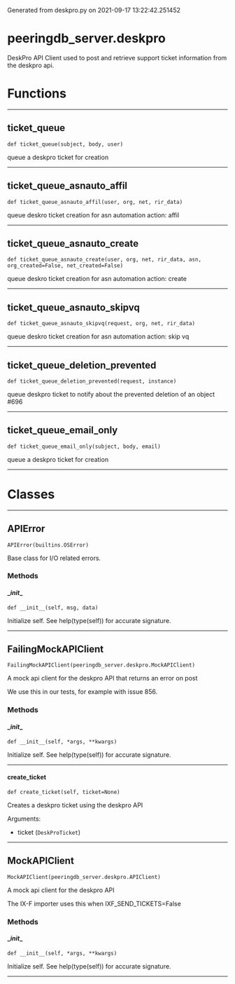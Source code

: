 Generated from deskpro.py on 2021-09-17 13:22:42.251452

# peeringdb_server.deskpro

DeskPro API Client used to post and retrieve support ticket information
from the deskpro api.

# Functions
---

## ticket_queue
`def ticket_queue(subject, body, user)`

queue a deskpro ticket for creation

---
## ticket_queue_asnauto_affil
`def ticket_queue_asnauto_affil(user, org, net, rir_data)`

queue deskro ticket creation for asn automation action: affil

---
## ticket_queue_asnauto_create
`def ticket_queue_asnauto_create(user, org, net, rir_data, asn, org_created=False, net_created=False)`

queue deskro ticket creation for asn automation action: create

---
## ticket_queue_asnauto_skipvq
`def ticket_queue_asnauto_skipvq(request, org, net, rir_data)`

queue deskro ticket creation for asn automation action: skip vq

---
## ticket_queue_deletion_prevented
`def ticket_queue_deletion_prevented(request, instance)`

queue deskpro ticket to notify about the prevented
deletion of an object #696

---
## ticket_queue_email_only
`def ticket_queue_email_only(subject, body, email)`

queue a deskpro ticket for creation

---
# Classes
---

## APIError

```
APIError(builtins.OSError)
```

Base class for I/O related errors.


### Methods

#### \__init__
`def __init__(self, msg, data)`

Initialize self.  See help(type(self)) for accurate signature.

---

## FailingMockAPIClient

```
FailingMockAPIClient(peeringdb_server.deskpro.MockAPIClient)
```

A mock api client for the deskpro API
that returns an error on post

We use this in our tests, for example
with issue 856.


### Methods

#### \__init__
`def __init__(self, *args, **kwargs)`

Initialize self.  See help(type(self)) for accurate signature.

---
#### create_ticket
`def create_ticket(self, ticket=None)`

Creates a deskpro ticket using the deskpro API

Arguments:

- ticket (`DeskProTicket`)

---

## MockAPIClient

```
MockAPIClient(peeringdb_server.deskpro.APIClient)
```

A mock api client for the deskpro API

The IX-F importer uses this when
IXF_SEND_TICKETS=False


### Methods

#### \__init__
`def __init__(self, *args, **kwargs)`

Initialize self.  See help(type(self)) for accurate signature.

---
